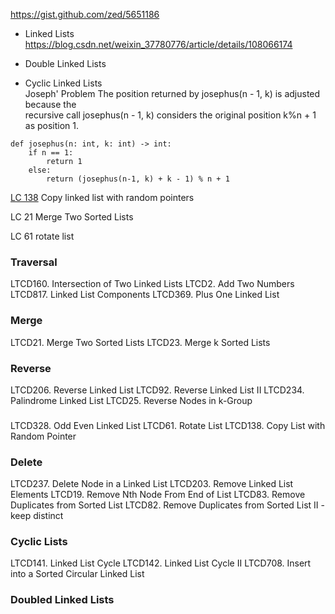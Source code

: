 https://gist.github.com/zed/5651186

- Linked Lists  
https://blog.csdn.net/weixin_37780776/article/details/108066174


- Double Linked Lists
- Cyclic Linked Lists	
Joseph' Problem
The position returned by josephus(n - 1, k) is adjusted because the  
recursive call josephus(n - 1, k) considers the original position 
k%n + 1 as position 1.  
```
def josephus(n: int, k: int) -> int:
    if n == 1:
        return 1
    else:
        return (josephus(n-1, k) + k - 1) % n + 1
```  

[LC 138](https://leetcode.com/problems/copy-list-with-random-pointer/)
Copy linked list with random pointers

LC 21 Merge Two Sorted Lists

LC 61 rotate list

### Traversal
LTCD160. Intersection of Two Linked Lists
LTCD2. Add Two Numbers
LTCD817. Linked List Components
LTCD369. Plus One Linked List

### Merge
LTCD21. Merge Two Sorted Lists
LTCD23. Merge k Sorted Lists

### Reverse
LTCD206. Reverse Linked List
LTCD92. Reverse Linked List II
LTCD234. Palindrome Linked List
LTCD25. Reverse Nodes in k-Group

### 
LTCD328. Odd Even Linked List
LTCD61. Rotate List
LTCD138. Copy List with Random Pointer

### Delete
LTCD237. Delete Node in a Linked List
LTCD203. Remove Linked List Elements
LTCD19. Remove Nth Node From End of List
LTCD83. Remove Duplicates from Sorted List
LTCD82. Remove Duplicates from Sorted List II - keep distinct

### Cyclic Lists
LTCD141. Linked List Cycle
LTCD142. Linked List Cycle II
LTCD708. Insert into a Sorted Circular Linked List

### Doubled Linked Lists

